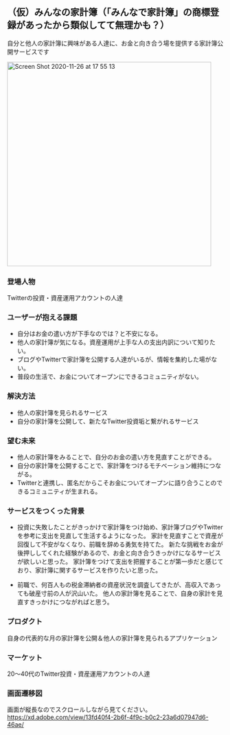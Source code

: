 ## （仮）みんなの家計簿（「みんなで家計簿」の商標登録があったから類似してて無理かも？）

自分と他人の家計簿に興味がある人達に、お金と向き合う場を提供する家計簿公開サービスです

<img width="475" alt="Screen Shot 2020-11-26 at 17 55 13" src="https://user-images.githubusercontent.com/67212652/100329076-8f7ee480-3010-11eb-9477-46819c06ab82.png">

### 登場人物
Twitterの投資・資産運用アカウントの人達

### ユーザーが抱える課題
- 自分はお金の遣い方が下手なのでは？と不安になる。
- 他人の家計簿が気になる。資産運用が上手な人の支出内訳について知りたい。
- ブログやTwitterで家計簿を公開する人達がいるが、情報を集約した場がない。
- 普段の生活で、お金についてオープンにできるコミュニティがない。


### 解決方法
- 他人の家計簿を見られるサービス
- 自分の家計簿を公開して、新たなTwitter投資垢と繋がれるサービス


### 望む未来
- 他人の家計簿をみることで、自分のお金の遣い方を見直すことができる。
- 自分の家計簿を公開することで、家計簿をつけるモチベーション維持につながる。
- Twitterと連携し、匿名だからこそお金についてオープンに語り合うことのできるコミュニティが生まれる。

<!-- コメント欄で交流しているキャプチャを載せる -->

### サービスをつくった背景
- 投資に失敗したことがきっかけで家計簿をつけ始め、家計簿ブログやTwitterを参考に支出を見直して生活するようになった。
家計を見直すことで資産が回復して不安がなくなり、前職を辞める勇気を持てた。
新たな挑戦をお金が後押ししてくれた経験があるので、お金と向き合うきっかけになるサービスが欲しいと思った。
家計簿をつけて支出を把握することが第一歩だと感じており、家計簿に関するサービスを作りたいと思った。


- 前職で、何百人もの税金滞納者の資産状況を調査してきたが、高収入であっても破産寸前の人が沢山いた。
他人の家計簿を見ることで、自身の家計を見直すきっかけにつながればと思う。



### プロダクト
自身の代表的な月の家計簿を公開＆他人の家計簿を見られるアプリケーション


### マーケット
20〜40代のTwitter投資・資産運用アカウントの人達


### 画面遷移図
画面が縦長なのでスクロールしながら見てください。
https://xd.adobe.com/view/13fd40f4-2b6f-4f9c-b0c2-23a6d07947d6-46ae/

<!-- ## 使用技術
- Ruby 2.6.5
- Rails 5.2.4（仮）
- Vue.js 2.6.11

### バックエンド

### 主要なGem

### ER図

### フロントエンド

### インフラストラクチャー

### インフラ構成図 -->
